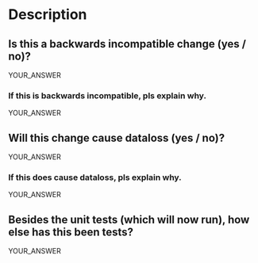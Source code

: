 # Description

<!-- Please use this template to file a pull request for opta and provide as much info as possible. 
Not doing so may result in your bug not being addressed in a timely manner. Thank you!-->

## Is this a backwards incompatible change (yes / no)?
YOUR_ANSWER

### If this is backwards incompatible, pls explain why.
YOUR_ANSWER

## Will this change cause dataloss (yes / no)?
YOUR_ANSWER

### If this does cause dataloss, pls explain why.
YOUR_ANSWER

## Besides the unit tests (which will now run), how else has this been tests?
YOUR_ANSWER
